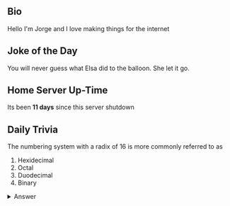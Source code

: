 ## Bio

Hello I'm Jorge and I love making things for the internet

## Joke of the Day

You will never guess what Elsa did to the balloon. She let it go.

## Home Server Up-Time

Its been **11 days** since this server shutdown


## Daily Trivia

The numbering system with a radix of 16 is more commonly referred to as 
 1. Hexidecimal
 2. Octal
 3. Duodecimal
 4. Binary

<details>
  <summary>Answer</summary>
  Hexidecimal
</details>
